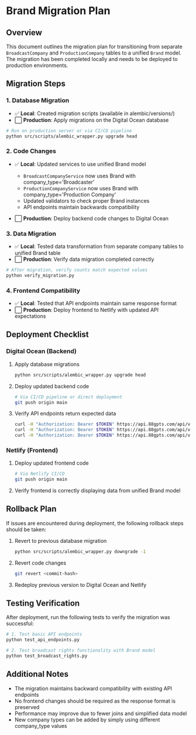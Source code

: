 # Brand Migration Plan

## Overview

This document outlines the migration plan for transitioning from separate `BroadcastCompany` and `ProductionCompany` tables to a unified `Brand` model. The migration has been completed locally and needs to be deployed to production environments.

## Migration Steps

### 1. Database Migration

- ✅ **Local**: Created migration scripts (available in alembic/versions/)
- ⬜ **Production**: Apply migrations on the Digital Ocean database

```bash
# Run on production server or via CI/CD pipeline
python src/scripts/alembic_wrapper.py upgrade head
```

### 2. Code Changes

- ✅ **Local**: Updated services to use unified Brand model
  - `BroadcastCompanyService` now uses Brand with company_type='Broadcaster'
  - `ProductionCompanyService` now uses Brand with company_type='Production Company'
  - Updated validators to check proper Brand instances
  - API endpoints maintain backwards compatibility

- ⬜ **Production**: Deploy backend code changes to Digital Ocean

### 3. Data Migration

- ✅ **Local**: Tested data transformation from separate company tables to unified Brand table
- ⬜ **Production**: Verify data migration completed correctly

```bash
# After migration, verify counts match expected values
python verify_migration.py
```

### 4. Frontend Compatibility

- ✅ **Local**: Tested that API endpoints maintain same response format
- ⬜ **Production**: Deploy frontend to Netlify with updated API expectations

## Deployment Checklist

### Digital Ocean (Backend)

1. Apply database migrations
   ```bash
   python src/scripts/alembic_wrapper.py upgrade head
   ```

2. Deploy updated backend code
   ```bash
   # Via CI/CD pipeline or direct deployment
   git push origin main
   ```

3. Verify API endpoints return expected data
   ```bash
   curl -H "Authorization: Bearer $TOKEN" https://api.88gpts.com/api/v1/sports/broadcast-companies
   curl -H "Authorization: Bearer $TOKEN" https://api.88gpts.com/api/v1/sports/production-companies
   curl -H "Authorization: Bearer $TOKEN" https://api.88gpts.com/api/v1/sports/brands
   ```

### Netlify (Frontend)

1. Deploy updated frontend code
   ```bash
   # Via Netlify CI/CD
   git push origin main
   ```

2. Verify frontend is correctly displaying data from unified Brand model

## Rollback Plan

If issues are encountered during deployment, the following rollback steps should be taken:

1. Revert to previous database migration
   ```bash
   python src/scripts/alembic_wrapper.py downgrade -1
   ```

2. Revert code changes
   ```bash
   git revert <commit-hash>
   ```

3. Redeploy previous version to Digital Ocean and Netlify

## Testing Verification

After deployment, run the following tests to verify the migration was successful:

```bash
# 1. Test basic API endpoints
python test_api_endpoints.py

# 2. Test broadcast rights functionality with Brand model
python test_broadcast_rights.py
```

## Additional Notes

- The migration maintains backward compatibility with existing API endpoints
- No frontend changes should be required as the response format is preserved
- Performance may improve due to fewer joins and simplified data model
- New company types can be added by simply using different company_type values